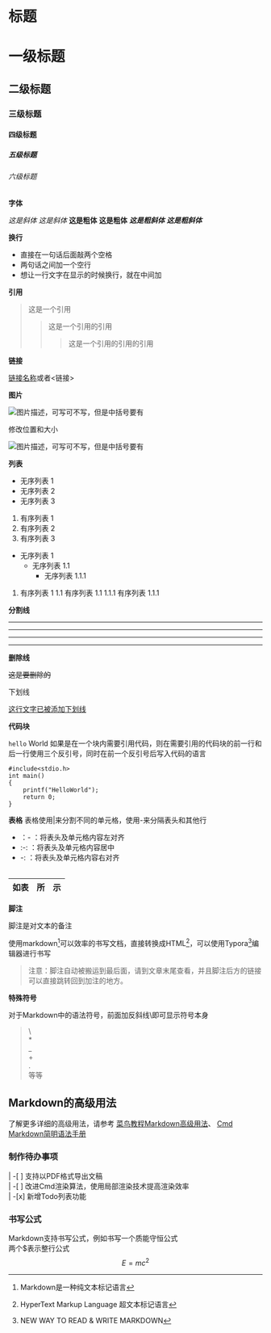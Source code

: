 # **标题**

# 一级标题
## 二级标题
###  三级标题
#### 四级标题
##### 五级标题
###### 六级标题

**字体**

*这是斜体*
_这是斜体_
**这是粗体**
__这是粗体__
***这是粗斜体***
___这是粗斜体___

**换行**

* 直接在一句话后面敲两个空格
* 两句话之间加一个空行
* 想让一行文字在显示的时候换行，就在中间加<br/>

**引用**

>这是一个引用
>>这是一个引用的引用
>>>这是一个引用的引用的引用

**链接**

[链接名称](链接地址)或者<链接>

**图片**

![图片描述，可写可不写，但是中括号要有](图片地址，本地链接或者URL地址)

修改位置和大小

![图片描述，可写可不写，但是中括号要有](图片地址，本地链接或者URL地址#pic_center空格=长x宽)

**列表**

* 无序列表 1
* 无序列表 2
* 无序列表 3

1. 有序列表 1
2. 有序列表 2
3. 有序列表 3

* 无序列表 1
	* 无序列表 1.1
		* 无序列表 1.1.1

1. 有序列表 1
	1.1 有序列表 1.1
		1.1.1 有序列表 1.1.1

**分割线**

---
***
- - -
* * *

**删除线**

~~这是要删除的~~

下划线

<u>这行文字已被添加下划线</u>

**代码块**

`hello` World
如果是在一个块内需要引用代码，则在需要引用的代码块的前一行和后一行使用三个反引号，同时在前一个反引号后写入代码的语言

```
#include<stdio.h>
int main()
{
	printf("HelloWorld");
	return 0;
}
```

**表格**
表格使用|来分割不同的单元格，使用-来分隔表头和其他行

* ：- ：将表头及单元格内容左对齐
*  :-: ：将表头及单元格内容居中
*  -: ：将表头及单元格内容右对齐

||
|--|

|如表|所|示|
|:-|:-:|-:|

**脚注**

脚注是对文本的备注

使用markdown[^1]可以效率的书写文档，直接转换成HTML[^2]，可以使用Typora[^T]编辑器进行书写
[^1]:Markdown是一种纯文本标记语言
[^2]:HyperText Markup Language 超文本标记语言
[^T]:NEW WAY TO READ & WRITE MARKDOWN

> 注意：脚注自动被搬运到最后面，请到文章末尾查看，并且脚注后方的链接可以直接跳转回到加注的地方。

**特殊符号**

对于Markdown中的语法符号，前面加反斜线\即可显示符号本身

> \\  
\*  
\_  
\+  
\.  
等等  

## **Markdown的高级用法**

了解更多详细的高级用法，请参考
[菜鸟教程Markdown高级用法](https://www.runoob.com/markdown/md-advance.html)、
[Cmd Markdown简明语法手册](https://www.zybuluo.com/mdeditor?url=https://www.zybuluo.com/static/editor/md-help.markdown#cmd-markdown-%E9%AB%98%E9%98%B6%E8%AF%AD%E6%B3%95%E6%89%8B%E5%86%8C)

### 制作待办事项

| -[ ] 支持以PDF格式导出文稿  
| -[ ] 改进Cmd渲染算法，使用局部渲染技术提高渲染效率  
| -[x] 新增Todo列表功能  

### 书写公式

Markdown支持书写公式，例如书写一个质能守恒公式  
两个\$表示整行公式
$$E=mc^2$$


